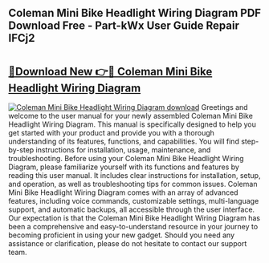 ## Coleman Mini Bike Headlight Wiring Diagram PDF Download Free - Part-kWx User Guide Repair IFCj2

# <h2><a href="http://dfh7hw.blite.top/?on=Coleman+Mini+Bike+Headlight+Wiring+Diagram">🔗Download New 👉🔴 Coleman Mini Bike Headlight Wiring Diagram</a></h2>

[![Coleman Mini Bike Headlight Wiring Diagram download](https://i.imgur.com/lujVjoI.png)](http://dfh7hw.blite.top/?on=Coleman+Mini+Bike+Headlight+Wiring+Diagram)
Greetings and welcome to the user manual for your newly assembled Coleman Mini Bike Headlight Wiring Diagram. This manual is specifically designed to help you get started with your product and provide you with a thorough understanding of its features, functions, and capabilities. You will find step-by-step instructions for installation, usage, maintenance, and troubleshooting. Before using your Coleman Mini Bike Headlight Wiring Diagram, please familiarize yourself with its functions and features by reading this user manual. It includes clear instructions for installation, setup, and operation, as well as troubleshooting tips for common issues. Coleman Mini Bike Headlight Wiring Diagram comes with an array of advanced features, including voice commands, customizable settings, multi-language support, and automatic backups, all accessible through the user interface. Our expectation is that the Coleman Mini Bike Headlight Wiring Diagram has been a comprehensive and easy-to-understand resource in your journey to becoming proficient in using your new gadget. Should you need any assistance or clarification, please do not hesitate to contact our support team.
